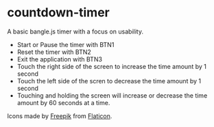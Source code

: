 # countdown-timer

A basic bangle.js timer with a focus on usability.

- Start or Pause the timer with BTN1
- Reset the timer with BTN2
- Exit the application with BTN3
- Touch the right side of the screen to increase the time amount by 1 second
- Touch the left side of the scren to decrease the time amount by 1 second
- Touching and holding the screen will increase or decrease the time amount by 60 seconds at a time.

Icons made by [Freepik](https://www.freepik.com) from [Flaticon](https://www.flaticon.com/).
